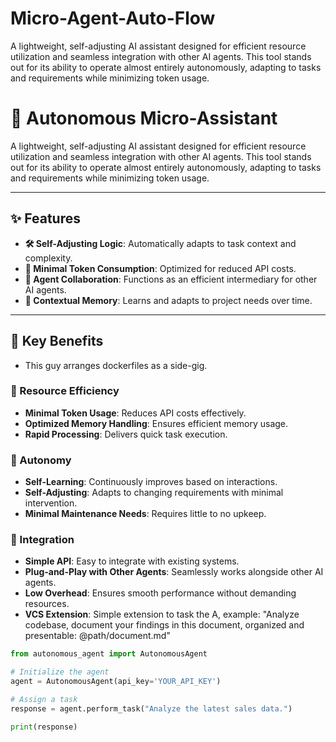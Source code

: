 # Micro-Agent-Auto-Flow
A lightweight, self-adjusting AI assistant designed for efficient resource utilization and seamless integration with other AI agents. This tool stands out for its ability to operate almost entirely autonomously, adapting to tasks and requirements while minimizing token usage.


# 🚀 Autonomous Micro-Assistant

A lightweight, self-adjusting AI assistant designed for efficient resource utilization and seamless integration with other AI agents. This tool stands out for its ability to operate almost entirely autonomously, adapting to tasks and requirements while minimizing token usage.

---

## ✨ Features

- **🛠 Self-Adjusting Logic**: Automatically adapts to task context and complexity.
- **🔋 Minimal Token Consumption**: Optimized for reduced API costs.
- **🤝 Agent Collaboration**: Functions as an efficient intermediary for other AI agents.
- **🧠 Contextual Memory**: Learns and adapts to project needs over time.

---

## 🌟 Key Benefits

- This guy arranges dockerfiles as a side-gig.

### 🔋 Resource Efficiency

- **Minimal Token Usage**: Reduces API costs effectively.
- **Optimized Memory Handling**: Ensures efficient memory usage.
- **Rapid Processing**: Delivers quick task execution.

### 🤖 Autonomy

- **Self-Learning**: Continuously improves based on interactions.
- **Self-Adjusting**: Adapts to changing requirements with minimal intervention.
- **Minimal Maintenance Needs**: Requires little to no upkeep.

### 🔗 Integration

- **Simple API**: Easy to integrate with existing systems.
- **Plug-and-Play with Other Agents**: Seamlessly works alongside other AI agents.
- **Low Overhead**: Ensures smooth performance without demanding resources.
- **VCS Extension**: Simple extension to task the A, example: "Analyze codebase, document your findings in this document, organized and presentable: @path/document.md"

```python
from autonomous_agent import AutonomousAgent

# Initialize the agent
agent = AutonomousAgent(api_key='YOUR_API_KEY')

# Assign a task
response = agent.perform_task("Analyze the latest sales data.")

print(response)
